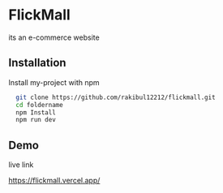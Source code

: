 
# FlickMall

its an e-commerce website 


## Installation

Install my-project with npm

```bash
  git clone https://github.com/rakibul12212/flickmall.git
  cd foldername
  npm Install
  npm run dev
```
    
## Demo

live link

https://flickmall.vercel.app/
